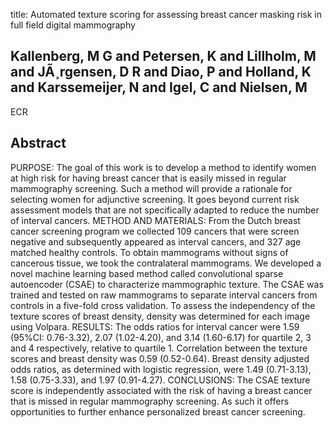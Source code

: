title: Automated texture scoring for assessing breast cancer masking risk in full field digital mammography

## Kallenberg, M G and Petersen, K and Lillholm, M and JÃ¸rgensen, D R and Diao, P and Holland, K and Karssemeijer, N and Igel, C and Nielsen, M
ECR


## Abstract
PURPOSE: The goal of this work is to develop a method to identify women at high risk for having breast cancer that is easily missed in regular mammography screening. Such a method will provide a rationale for selecting women for adjunctive screening. It goes beyond current risk assessment models that are not specifically adapted to reduce the number of interval cancers. METHOD AND MATERIALS: From the Dutch breast cancer screening program we collected 109 cancers that were screen negative and subsequently appeared as interval cancers, and 327 age matched healthy controls. To obtain mammograms without signs of cancerous tissue, we took the contralateral mammograms. We developed a novel machine learning based method called convolutional sparse autoencoder (CSAE) to characterize mammographic texture. The CSAE was trained and tested on raw mammograms to separate interval cancers from controls in a five-fold cross validation. To assess the independency of the texture scores of breast density, density was determined for each image using Volpara. RESULTS: The odds ratios for interval cancer were 1.59 (95%CI: 0.76-3.32), 2.07 (1.02-4.20), and 3.14 (1.60-6.17) for quartile 2, 3 and 4 respectively, relative to quartile 1. Correlation between the texture scores and breast density was 0.59 (0.52-0.64). Breast density adjusted odds ratios, as determined with logistic regression, were 1.49 (0.71-3.13), 1.58 (0.75-3.33), and 1.97 (0.91-4.27). CONCLUSIONS: The CSAE texture score is independently associated with the risk of having a breast cancer that is missed in regular mammography screening. As such it offers opportunities to further enhance personalized breast cancer screening.

